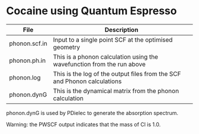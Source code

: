 # Cocaine using Quantum Espresso

| File            | Description                                                               |
| --------------- | ------------------------------------------------------------------------- |
| phonon.scf.in   |Input to a single point SCF at the optimised geometry                      |
| phonon.ph.in    |This is a phonon calculation using the wavefunction from the run above     |
| phonon.log      |This is the log of the output files from the SCF and Phonon calculations   |
| phonon.dynG     |This is the dynamical matrix from the phonon calculation                   |

phonon.dynG is used by PDielec to generate the absorption spectrum.

Warning: the PWSCF output indicates that the mass of Cl is 1.0.  
